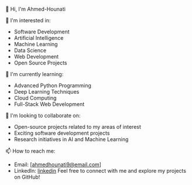 👋 Hi, I'm Ahmed-Hounati

👀 I'm interested in:
- Software Development
- Artificial Intelligence
- Machine Learning
- Data Science
- Web Development
- Open Source Projects

🌱 I'm currently learning:
- Advanced Python Programming
- Deep Learning Techniques
- Cloud Computing
- Full-Stack Web Development

💞️ I'm looking to collaborate on:
- Open-source projects related to my areas of interest
- Exciting software development projects
- Research initiatives in AI and Machine Learning

📫 How to reach me:
- Email: [ahmedhounati9@email.com]
- LinkedIn: [linkedin](https://www.linkedin.com/public-profile/settings)
Feel free to connect with me and explore my projects on GitHub!

